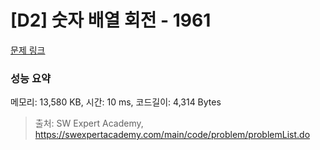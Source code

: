 # [D2] 숫자 배열 회전 - 1961 

[문제 링크](https://swexpertacademy.com/main/code/problem/problemDetail.do?contestProbId=AV5Pq-OKAVYDFAUq) 

### 성능 요약

메모리: 13,580 KB, 시간: 10 ms, 코드길이: 4,314 Bytes



> 출처: SW Expert Academy, https://swexpertacademy.com/main/code/problem/problemList.do
